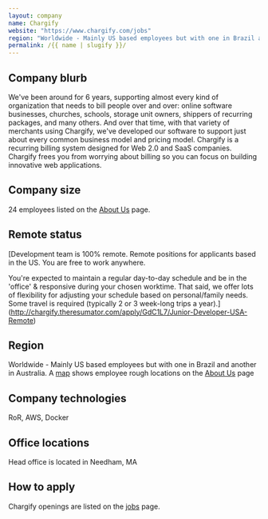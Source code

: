 ```yaml
---
layout: company
name: Chargify
website: "https://www.chargify.com/jobs"
region: "Worldwide - Mainly US based employees but with one in Brazil and another in Australia. A map shows employee rough locations on the About Us page"
permalink: /{{ name | slugify }}/
---
```


## Company blurb

We've been around for 6 years, supporting almost every kind of organization that needs to bill people over and over: online software businesses, churches, schools, storage unit owners, shippers of recurring packages, and many others.
And over that time, with that variety of merchants using Chargify, we've developed our software to support just about every common business model and pricing model. Chargify is a recurring billing system designed for Web 2.0 and SaaS companies. Chargify frees you from worrying about billing so you can focus on building innovative web applications.

## Company size

24 employees listed on the [About Us](https://www.chargify.com/about-us/) page.

## Remote status

[Development team is 100% remote. Remote positions for applicants based in the US. You are free to work anywhere.

You're expected to maintain a regular day-to-day schedule and be in the 'office' & responsive during your chosen worktime.  That said, we offer lots of flexibility for adjusting your schedule based on personal/family needs. Some travel is required (typically 2 or 3 week-long trips a year).](http://chargify.theresumator.com/apply/GdC1L7/Junior-Developer-USA-Remote)

## Region

Worldwide - Mainly US based employees but with one in Brazil and another in Australia. A [map](https://www.google.com/maps/d/viewer?mid=zLsPehD3_vdo.k8yC1yRzgqKU&usp=sharing) shows employee rough locations on the [About Us](https://www.chargify.com/about-us/) page

## Company technologies

RoR, AWS, Docker

## Office locations

Head office is located in Needham, MA

## How to apply

Chargify openings are listed on the [jobs](https://www.chargify.com/jobs) page.